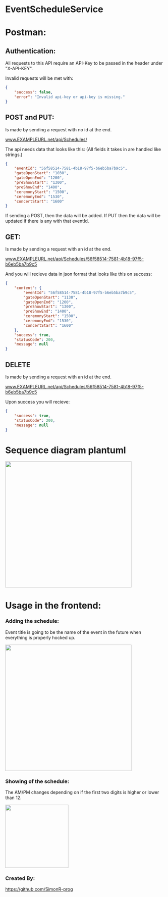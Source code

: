 # EventScheduleService

# Postman:

## Authentication:

All requests to this API require an API-Key to be passed in the header under "X-API-KEY". 

Invalid requests will be met with:

```json
{
    "success": false,
    "error": "Invalid api-key or api-key is missing."
}
```

## POST and PUT: 

Is made by sending a request with no id at the end. 

www.EXAMPLEURL.net/api/Schedules/

The api needs data that looks like this: (All fields it takes in are handled like strings.)

```json
{
    "eventId": "56f58514-7581-4b18-97f5-b6eb5ba7b9c5",
    "gateOpenStart": "1030",
    "gateOpenEnd": "1200",
    "preShowStart": "1300",
    "preShowEnd": "1400",
    "ceremonyStart": "1500",
    "ceremonyEnd": "1530",
    "concertStart": "1600"
}
```

If sending a POST, then the data will be added. If PUT then the data will be updated if there is any with that eventId.

## GET:

Is made by sending a request with an id at the end. 

www.EXAMPLEURL.net/api/Schedules/56f58514-7581-4b18-97f5-b6eb5ba7b9c5

And you will recieve data in json format that looks like this on success:

```json
{
    "content": {
        "eventId": "56f58514-7581-4b18-97f5-b6eb5ba7b9c5",
        "gateOpenStart": "1130",
        "gateOpenEnd": "1200",
        "preShowStart": "1300",
        "preShowEnd": "1400",
        "ceremonyStart": "1500",
        "ceremonyEnd": "1530",
        "concertStart": "1600"
    },
    "success": true,
    "statusCode": 200,
    "message": null
}
```

## DELETE

Is made by sending a request with an id at the end. 

www.EXAMPLEURL.net/api/Schedules/56f58514-7581-4b18-97f5-b6eb5ba7b9c5

Upon success you will recieve:

```json
{
    "success": true,
    "statusCode": 200,
    "message": null
}
```

# Sequence diagram plantuml

<img src="https://github.com/user-attachments/assets/0c7c4f3b-a1ae-424a-9476-1813af972536" width="400">

# Usage in the frontend:

### Adding the schedule:

Event title is going to be the name of the event in the future when everything is properly hocked up.

<img src="https://github.com/user-attachments/assets/ff2cef35-9cad-42fd-b3c9-7219730921e2" height="400">

### Showing of the schedule:

The AM/PM changes depending on if the first two digits is higher or lower than 12.

<img src="https://github.com/user-attachments/assets/028d3aff-bd27-4669-8a84-dd94fb8b15f9" height="200">

### Created By:

https://github.com/SimonR-prog

